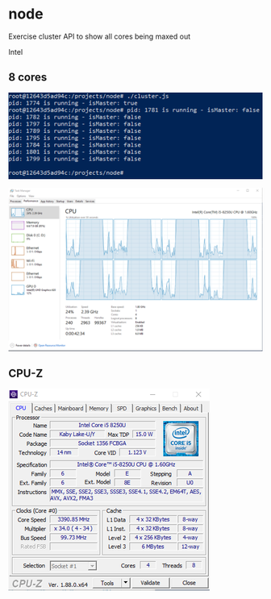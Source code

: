 # node
Exercise cluster API to show all cores being maxed out

Intel 
## 8 cores

![Shell](cluster.png)

![Task Manager](taskmanager.png)

## CPU-Z
![CPU-Z](cpuz.png)